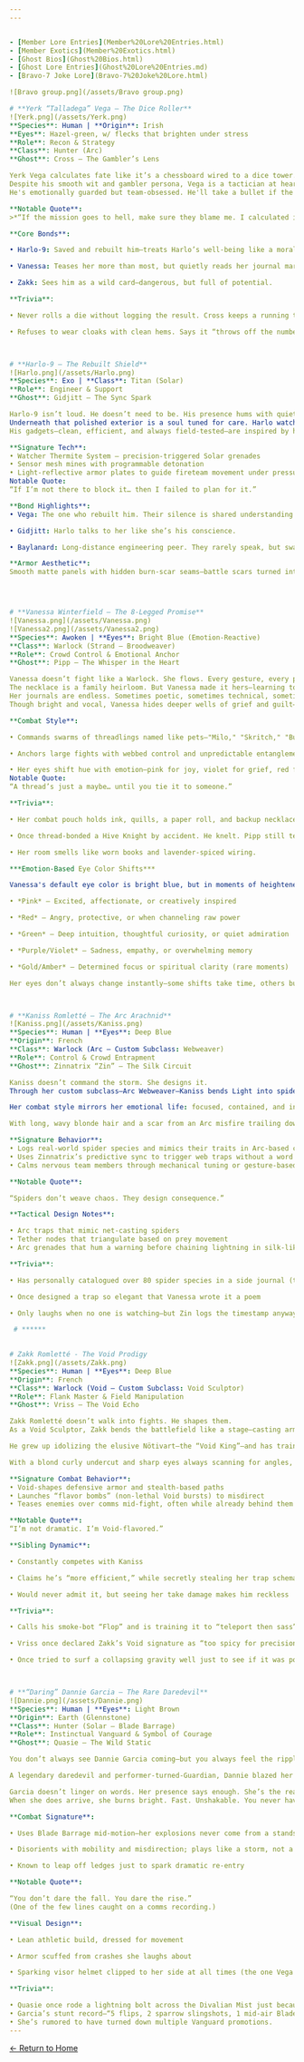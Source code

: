 ```yaml
---
---


- [Member Lore Entries](Member%20Lore%20Entries.html)
- [Member Exotics](Member%20Exotics.html)
- [Ghost Bios](Ghost%20Bios.html)
- [Ghost Lore Entries](Ghost%20Lore%20Entries.md)
- [Bravo-7 Joke Lore](Bravo-7%20Joke%20Lore.html)

![Bravo group.png](/assets/Bravo group.png)

# **Yerk “Talladega” Vega – The Dice Roller**
![Yerk.png](/assets/Yerk.png)
**Species**: Human | **Origin**: Irish
**Eyes**: Hazel-green, w/ flecks that brighten under stress
**Role**: Recon & Strategy
**Class**: Hunter (Arc)
**Ghost**: Cross – The Gambler’s Lens

Yerk Vega calculates fate like it’s a chessboard wired to a dice tower. Hailing from the legacy-rich Black Clover Industries, his upbringing mixed firearms innovation with quiet pressure to be perfect. Instead, Vega chose calculated chaos—luck with rules, chance with preparation.
Despite his smooth wit and gambler persona, Vega is a tactician at heart. Every fireteam run, every enemy callout, every retreat is one more move in a game he’s always simulating. He never plays to win for himself. He plays to lose the right way, if that means the others live.
He's emotionally guarded but team-obsessed. He'll take a bullet if the numbers say it buys time. And he’ll smile doing it, dice in his palm, already planning the next move.

**Notable Quote**:
>*“If the mission goes to hell, make sure they blame me. I calculated it that way.”*

**Core Bonds**:

• Harlo-9: Saved and rebuilt him—treats Harlo’s well-being like a moral algorithm.

• Vanessa: Teases her more than most, but quietly reads her journal margins when she’s not looking.

• Zakk: Sees him as a wild card—dangerous, but full of potential.

**Trivia**:

• Never rolls a die without logging the result. Cross keeps a running table.

• Refuses to wear cloaks with clean hems. Says it “throws off the numbers.”



# **Harlo-9 – The Rebuilt Shield**
![Harlo.png](/assets/Harlo.png)
**Species**: Exo | **Class**: Titan (Solar)
**Role**: Engineer & Support
**Ghost**: Gidjitt – The Sync Spark

Harlo-9 isn’t loud. He doesn’t need to be. His presence hums with quiet precision—every plate of his sleek armor a testament to both Vega’s faith and his own handiwork. Dug out of scrap and darkness, Harlo wasn’t just repaired—he was revived. By Vega’s hand. By purpose.
Underneath that polished exterior is a soul tuned for care. Harlo watches for signs the others won’t admit: Zakk’s faltering focus, Vanessa’s shaky hands, Kaniss’s tightened grip on her gloves. He doesn’t ask. He just builds.
His gadgets—clean, efficient, and always field-tested—are inspired by his Exo friend Baylanard, and his sense of duty often outpaces his own safety protocols. He sees protection not as a function, but as his reason for being.

**Signature Tech**:
• Watcher Thermite System – precision-triggered Solar grenades
• Sensor mesh mines with programmable detonation
• Light-reflective armor plates to guide fireteam movement under pressure
Notable Quote:
“If I’m not there to block it… then I failed to plan for it.”

**Bond Highlights**:
• Vega: The one who rebuilt him. Their silence is shared understanding.

• Gidjitt: Harlo talks to her like she’s his conscience.

• Baylanard: Long-distance engineering peer. They rarely speak, but swap upgrade notes in code.

**Armor Aesthetic**:
Smooth matte panels with hidden burn-scar seams—battle scars turned intentional design. Every part serves a function, and nothing is wasted. Harlo-9 is the plan.




# **Vanessa Winterfield – The 8-Legged Promise**
![Vanessa.png](/assets/Vanessa.png)
![Vanessa2.png](/assets/Vanessa2.png)
**Species**: Awoken | **Eyes**: Bright Blue (Emotion-Reactive)
**Class**: Warlock (Strand – Broodweaver)
**Role**: Crowd Control & Emotional Anchor
**Ghost**: Pipp – The Whisper in the Heart

Vanessa doesn’t fight like a Warlock. She flows. Every gesture, every pulse of Strand weaves a story—one stitched with intuition, loyalty, and softly named threadlings she treats like kin. She once called them “tiny intentions.” And like her octopus necklace, each is a promise made physical.
The necklace is a family heirloom. But Vanessa made it hers—learning to craft duplicates in quiet moments, gifting them to those her gut says will matter. Her accuracy in sensing trust is uncanny. Even clumsy or chaotic, she feels truth like a sixth sense.
Her journals are endless. Sometimes poetic, sometimes technical, sometimes just raw bursts of emotion scrawled between missions. Pipp logs beside her, adding notes, sketches, and riddles in the margins.
Though bright and vocal, Vanessa hides deeper wells of grief and guilt—often smiling so others don’t break. She teases Kaniss, out-talks Vega, hugs Zakk when no one else knows he needs it. In many ways, she is Bravo-7’s gravity.

**Combat Style**:

• Commands swarms of threadlings named like pets—"Milo," "Skritch," "Button," and more.

• Anchors large fights with webbed control and unpredictable entanglements.

• Her eyes shift hue with emotion—pink for joy, violet for grief, red for fury.
Notable Quote:
“A thread’s just a maybe… until you tie it to someone.”

**Trivia**:

• Her combat pouch holds ink, quills, a paper roll, and backup necklace fragments.

• Once thread-bonded a Hive Knight by accident. He knelt. Pipp still teases her for it.

• Her room smells like worn books and lavender-spiced wiring.

***Emotion-Based Eye Color Shifts***

Vanessa's default eye color is bright blue, but in moments of heightened emotion, her irises shift in hue—like emotional weather you can see:

• *Pink* – Excited, affectionate, or creatively inspired

• *Red* – Angry, protective, or when channeling raw power

• *Green* – Deep intuition, thoughtful curiosity, or quiet admiration

• *Purple/Violet* – Sadness, empathy, or overwhelming memory

• *Gold/Amber* – Determined focus or spiritual clarity (rare moments)

Her eyes don’t always change instantly—some shifts take time, others burst like a flare depending on intensity. Zakk once joked that she’s a walking RGB display. She responded by writing that exact phrase in her journal… with glitter ink.



# **Kaniss Romletté – The Arc Arachnid**
![Kaniss.png](/assets/Kaniss.png)
**Species**: Human | **Eyes**: Deep Blue
**Origin**: French
**Class**: Warlock (Arc – Custom Subclass: Webweaver)
**Role**: Control & Crowd Entrapment
**Ghost**: Zinnatrix “Zin” – The Silk Circuit

Kaniss doesn’t command the storm. She designs it.
Through her custom subclass—Arc Webweaver—Kaniss bends Light into spider-like constructs: traps, tethers, and static fields that hunt with mathematical grace. She doesn’t cast spells; she structures threats. Each arcline is placed with the same thought a spider gives to a single strand.

Her combat style mirrors her emotional life: focused, contained, and intricate. She rarely speaks unless necessary, preferring actions, glyphs, and perfectly timed lightning. Emotion for Kaniss isn’t verbal—it’s voltage.

With long, wavy blonde hair and a scar from an Arc misfire trailing down her right eye, Kaniss’s presence is both striking and unyielding. Her armor is cyber-gothic, shaded in dark gray with blue accents like flickers of webbed electricity. Everything she wears and builds follows function. Even her silence feels engineered.

**Signature Behavior**:
• Logs real-world spider species and mimics their traits in Arc-based constructs
• Uses Zinnatrix’s predictive sync to trigger web traps without a word
• Calms nervous team members through mechanical tuning or gesture-based responses

**Notable Quote**:

“Spiders don’t weave chaos. They design consequence.”

**Tactical Design Notes**:

• Arc traps that mimic net-casting spiders
• Tether nodes that triangulate based on prey movement
• Arc grenades that hum a warning before chaining lightning in silk-like bursts

**Trivia**:

• Has personally catalogued over 80 spider species in a side journal (the Golden Silk Orb Weavers are her favorite, she has a pet one!)

• Once designed a trap so elegant that Vanessa wrote it a poem

• Only laughs when no one is watching—but Zin logs the timestamp anyway

 # ******
 

# Zakk Romletté - The Void Prodigy 
![Zakk.png](/assets/Zakk.png)
**Species**: Human | **Eyes**: Deep Blue
**Origin**: French
**Class**: Warlock (Void – Custom Subclass: Void Sculptor)
**Role**: Flank Master & Field Manipulation
**Ghost**: Vriss – The Void Echo

Zakk Romletté doesn’t walk into fights. He shapes them.
As a Void Sculptor, Zakk bends the battlefield like a stage—casting armor, blades, and warps of distortion with mischievous precision. Where Kaniss designs traps, Zakk breaks patterns. He weaponizes unpredictability. And he’s very proud of it.

He grew up idolizing the elusive Nötivart—the “Void King”—and has trained obsessively to forge his own legacy. While Kaniss builds structure, Zakk cuts escape routes. While she logs species, he launches purple smoke bombs from spider-bots and yells “flavor tech!” mid-fight.

With a blond curly undercut and sharp eyes always scanning for angles, Zakk’s style is part rogue, part performer. His armor glows with bright purple over light gray—every line chosen for show and strategy.

**Signature Combat Behavior**:
• Void-shapes defensive armor and stealth-based paths
• Launches “flavor bombs” (non-lethal Void bursts) to misdirect
• Teases enemies over comms mid-fight, often while already behind them

**Notable Quote**:
“I’m not dramatic. I’m Void-flavored.”

**Sibling Dynamic**:

• Constantly competes with Kaniss

• Claims he’s “more efficient,” while secretly stealing her trap schematics to improve his own

• Would never admit it, but seeing her take damage makes him reckless

**Trivia**:

• Calls his smoke-bot “Flop” and is training it to “teleport then sass”

• Vriss once declared Zakk’s Void signature as “too spicy for precision,” and Zakk agreed

• Once tried to surf a collapsing gravity well just to see if it was possible. It was... barely.



# **“Daring” Dannie Garcia – The Rare Daredevil**
![Dannie.png](/assets/Dannie.png)
**Species**: Human | **Eyes**: Light Brown
**Origin**: Earth (Glennstone)
**Class**: Hunter (Solar – Blade Barrage)
**Role**: Instinctual Vanguard & Symbol of Courage
**Ghost**: Quasie – The Wild Static

You don’t always see Dannie Garcia coming—but you always feel the ripple when she’s been there.

A legendary daredevil and performer-turned-Guardian, Dannie blazed her name across the stars with explosive stunts, untouchable sparrow acrobatics, and battlefield dives that made Firebreak Titans flinch. She co-founded a stunt and racing company with Amanda Holliday before Holliday's death, and still runs it today—juggling the chaos of showtime with calls to duty.

Garcia doesn’t linger on words. Her presence says enough. She’s the reason Vega first picked up a knife, why Harlo built tools with flair, and why Vanessa dares to lead with her heart.
When she does arrive, she burns bright. Fast. Unshakable. You never have to ask where she’s going—just whether you can keep up.

**Combat Signature**:

• Uses Blade Barrage mid-motion—her explosions never come from a standstill

• Disorients with mobility and misdirection; plays like a storm, not a soldier

• Known to leap off ledges just to spark dramatic re-entry

**Notable Quote**:

“You don’t dare the fall. You dare the rise.”
(One of the few lines caught on a comms recording.)

**Visual Design**:

• Lean athletic build, dressed for movement

• Armor scuffed from crashes she laughs about

• Sparking visor helmet clipped to her side at all times (the one Vega keeps in backup storage)

**Trivia**:

• Quasie once rode a lightning bolt across the Divalian Mist just because.
• Garcia’s stunt record—“5 flips, 2 sparrow slingshots, 1 mid-air Blade Barrage finish”—is still unbeaten.
• She’s rumored to have turned down multiple Vanguard promotions.
---
```

[← Return to Home](./index.md)
